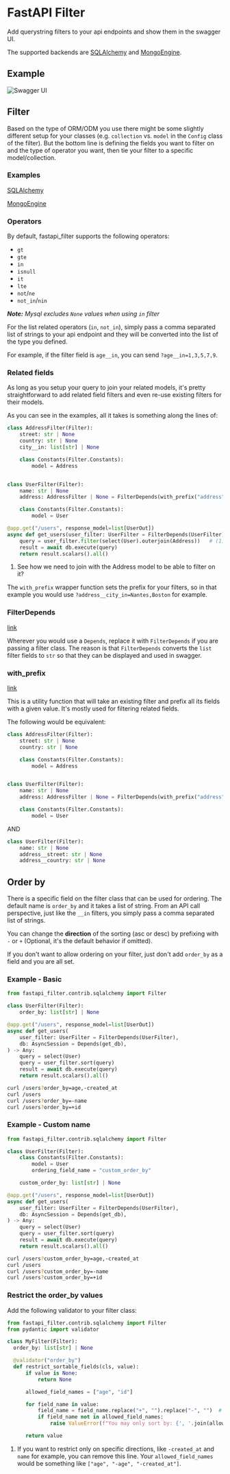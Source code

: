 # FastAPI Filter

Add querystring filters to your api endpoints and show them in the swagger UI.

The supported backends are [SQLAlchemy](https://github.com/sqlalchemy/sqlalchemy) and
[MongoEngine](https://github.com/MongoEngine/mongoengine).


## Example

![Swagger UI](./swagger-ui.png)

## Filter

Based on the type of ORM/ODM you use there might be some slightly different setup for your classes (e.g. `collection`
vs. `model` in the `Config` class of the filter). But the bottom line is defining the fields you want to filter on and
the type of operator you want, then tie your filter to a specific model/collection.

### Examples

[SQLAlchemy](https://github.com/arthurio/fastapi-filter/blob/main/examples/fastapi_filter_sqlalchemy.py)

[MongoEngine](https://github.com/arthurio/fastapi-filter/blob/main/examples/fastapi_filter_mongoengine.py)

### Operators

By default, fastapi_filter supports the following operators:

  - `gt`
  - `gte`
  - `in`
  - `isnull`
  - `it`
  - `lte`
  - `not`/`ne`
  - `not_in`/`nin`

_**Note:** Mysql excludes `None` values when using `in` filter_

For the list related operators (`in`, `not_in`), simply pass a comma separated list of strings to your api endpoint and
they will be converted into the list of the type you defined.

For example, if the filter field is `age__in`, you can send `?age__in=1,3,5,7,9`.

### Related fields

As long as you setup your query to join your related models, it's pretty straightforward to add related field filters
and even re-use existing filters for their models.

As you can see in the examples, all it takes is something along the lines of:

```python hl_lines="19"
class AddressFilter(Filter):
    street: str | None
    country: str | None
    city__in: list[str] | None

    class Constants(Filter.Constants):
        model = Address


class UserFilter(Filter):
    name: str | None
    address: AddressFilter | None = FilterDepends(with_prefix("address", AddressFilter))

    class Constants(Filter.Constants):
        model = User

@app.get("/users", response_model=list[UserOut])
async def get_users(user_filter: UserFilter = FilterDepends(UserFilter), db: AsyncSession = Depends(get_db)) -> Any:
    query = user_filter.filter(select(User).outerjoin(Address))   # (1)
    result = await db.execute(query)
    return result.scalars().all()
```

1. See how we need to join with the Address model to be able to filter on it?

The `with_prefix` wrapper function sets the prefix for your filters, so in that example you would use
`?address__city_in=Nantes,Boston` for example.

### FilterDepends

[link](https://github.com/arthurio/fastapi-filter/blob/main/fastapi_filter/base/filter.py#L87)

Wherever you would use a `Depends`, replace it with `FilterDepends` if you are passing a filter class. The reason is
that `FilterDepends` converts the `list` filter fields to `str` so that they can be displayed and used in swagger.


### with_prefix

[link](https://github.com/arthurio/fastapi-filter/blob/main/fastapi_filter/base/filter.py#L21)

This is a utility function that will take an existing filter and prefix all its fields with a given value. It's mostly
used for filtering related fields.

The following would be equivalent:

```python
class AddressFilter(Filter):
    street: str | None
    country: str | None

    class Constants(Filter.Constants):
        model = Address


class UserFilter(Filter):
    name: str | None
    address: AddressFilter | None = FilterDepends(with_prefix("address", AddressFilter))

    class Constants(Filter.Constants):
        model = User
```

AND

```python
class UserFilter(Filter):
    name: str | None
    address__street: str | None
    address__country: str | None
```

## Order by

There is a specific field on the filter class that can be used for ordering. The default name is `order_by` and it
takes a list of string. From an API call perspective, just like the `__in` filters, you simply pass a comma separated
list of strings.

You can change the **direction** of the sorting (asc or desc) by prefixing with `-` or `+` (Optional, it's the default
behavior if omitted).

If you don't want to allow ordering on your filter, just don't add `order_by` as a field and you are all set.


### Example - Basic


```python
from fastapi_filter.contrib.sqlalchemy import Filter

class UserFilter(Filter):
    order_by: list[str] | None

@app.get("/users", response_model=list[UserOut])
async def get_users(
    user_filter: UserFilter = FilterDepends(UserFilter),
    db: AsyncSession = Depends(get_db),
) -> Any:
    query = select(User)
    query = user_filter.sort(query)
    result = await db.execute(query)
    return result.scalars().all()
```

```bash
curl /users?order_by=age,-created_at
curl /users
curl /users?order_by=-name
curl /users?order_by=+id
```

### Example - Custom name

```python
from fastapi_filter.contrib.sqlalchemy import Filter

class UserFilter(Filter):
    class Constants(Filter.Constants):
        model = User
        ordering_field_name = "custom_order_by"

    custom_order_by: list[str] | None

@app.get("/users", response_model=list[UserOut])
async def get_users(
    user_filter: UserFilter = FilterDepends(UserFilter),
    db: AsyncSession = Depends(get_db),
) -> Any:
    query = select(User)
    query = user_filter.sort(query)
    result = await db.execute(query)
    return result.scalars().all()
```

```bash
curl /users?custom_order_by=age,-created_at
curl /users
curl /users?custom_order_by=-name
curl /users?custom_order_by=+id
```

### Restrict the order_by values

Add the following validator to your filter class:

```python
from fastapi_filter.contrib.sqlalchemy import Filter
from pydantic import validator

class MyFilter(Filter):
  order_by: list[str] | None

  @validator("order_by")
  def restrict_sortable_fields(cls, value):
      if value is None:
          return None

      allowed_field_names = ["age", "id"]

      for field_name in value:
          field_name = field_name.replace("+", "").replace("-", "")  # (1)
          if field_name not in allowed_field_names:
              raise ValueError(f"You may only sort by: {', '.join(allowed_field_names)}")

      return value
```

1. If you want to restrict only on specific directions, like `-created_at` and `name` for example, you can remove this
line. Your `allowed_field_names` would be something like `["age", "-age", "-created_at"]`.
